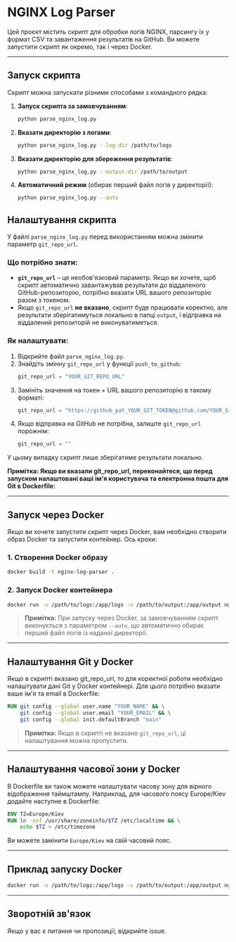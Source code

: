 # NGINX Log Parser

Цей проєкт містить скрипт для обробки логів NGINX, парсингу їх у формат CSV та завантаження результатів на GitHub. Ви можете запустити скрипт як окремо, так і через Docker.

---

## Запуск скрипта

Скрипт можна запускати різними способами з командного рядка:

1. **Запуск скрипта за замовчуванням**:
    ```bash
    python parse_nginx_log.py
    ```

2. **Вказати директорію з логами**:
    ```bash
    python parse_nginx_log.py --log-dir /path/to/logs
    ```

3. **Вказати директорію для збереження результатів**:
    ```bash
    python parse_nginx_log.py --output-dir /path/to/output
    ```

4. **Автоматичний режим** (обирає перший файл логів у директорії):
    ```bash
    python parse_nginx_log.py --auto
    ```

## Налаштування скрипта

У файлі `parse_nginx_log.py` перед використанням можна змінити параметр `git_repo_url`.  

### Що потрібно знати:
- **`git_repo_url`** – це необов'язковий параметр. Якщо ви хочете, щоб скрипт автоматично завантажував результати до віддаленого GitHub-репозиторію, потрібно вказати URL вашого репозиторію разом з токеном.
- Якщо `git_repo_url` **не вказано**, скрипт буде працювати коректно, але результати зберігатимуться локально в папці `output`, і відправка на віддалений репозиторій не виконуватиметься.

### Як налаштувати:
1. Відкрийте файл `parse_nginx_log.py`.
2. Знайдіть змінну `git_repo_url` у функції `push_to_github`:
   ```python
   git_repo_url = "YOUR_GIT_REPO_URL"
   ```
3. Замініть значення на токен + URL вашого репозиторію в такому форматі:
   ```python
   git_repo_url = "https://github_pat_YOUR_GIT_TOKEN@github.com/YOUR_GIT/_REPO_URL.git"
   ```
4. Якщо відправка на GitHub не потрібна, залиште `git_repo_url` порожнім:
   ```python
   git_repo_url = ""
   ```
У цьому випадку скрипт лише зберігатиме результати локально.

**Примітка: Якщо ви вказали git_repo_url, переконайтеся, що перед запуском налаштовані ваші ім'я користувача та електронна пошта для Git в Dockerfile:**


---

## Запуск через Docker

Якщо ви хочете запустити скрипт через Docker, вам необхідно створити образ Docker та запустити контейнер. Ось кроки:
### 1. Створення Docker образу
```bash
docker build -t nginx-log-parser .
```

### 2. Запуск Docker контейнера
```bash
docker run -v /path/to/logs:/app/logs -v /path/to/output:/app/output nginx-log-parser
```
> **Примітка:** При запуску через Docker, за замовчуванням скрипт виконується з параметром `--auto`, що автоматично обирає перший файл логів із наданої директорії.

---

## Налаштування Git у Docker
Якщо в скрипті вказано git_repo_url, то для коректної роботи необхідно налаштувати дані Git у Docker контейнері. Для цього потрібно вказати ваше ім'я та email в Dockerfile:
```dockerfile
RUN git config --global user.name "YOUR_NAME" && \
    git config --global user.email "YOUR_EMAIL" && \
    git config --global init.defaultBranch "main"
```
> **Примітка:** Якщо в скрипті не вказано `git_repo_url`, ці налаштування можна пропустити.

---

## Налаштування часової зони у Docker
В Dockerfile ви також можете налаштувати часову зону для вірного відображення таймштампу. Наприклад, для часового поясу Europe/Kiev додайте наступне в Dockerfile:
```dockerfile
ENV TZ=Europe/Kiev
RUN ln -snf /usr/share/zoneinfo/$TZ /etc/localtime && \
    echo $TZ > /etc/timezone
```
Ви можете замінити `Europe/Kiev` на свій часовий пояс.

---

## Приклад запуску Docker
```bash
docker run -v /path/to/logs:/app/logs -v /path/to/output:/app/output nginx-log-parser
```

---

## Зворотній зв'язок

Якщо у вас є питання чи пропозиції, відкрийте issue.
